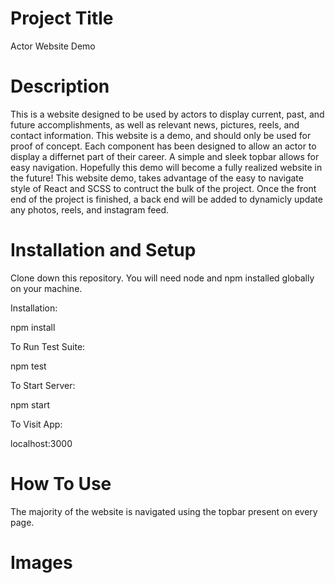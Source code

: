 # Project Title
Actor Website Demo

# Description
This is a website designed to be used by actors to display current, past, and future accomplishments, as well as relevant news, pictures, reels, and contact information. This website is a demo, and should only be used for proof of concept. Each component has been designed to allow an actor to display a differnet part of their career. A simple and sleek topbar allows for easy navigation. Hopefully this demo will become a fully realized website in the future!
This website demo, takes advantage of the easy to navigate style of React and SCSS to contruct the bulk of the project. Once the front end of the project is finished, a back end will be added to dynamicly update any photos, reels, and instagram feed.

# Installation and Setup
Clone down this repository. You will need node and npm installed globally on your machine.

Installation:

npm install

To Run Test Suite:

npm test

To Start Server:

npm start

To Visit App:

localhost:3000

# How To Use
The majority of the website is navigated using the topbar present on every page. 

# Images
